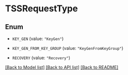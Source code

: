 # TSSRequestType

## Enum


* `KEY_GEN` (value: `"KeyGen"`)

* `KEY_GEN_FROM_KEY_GROUP` (value: `"KeyGenFromKeyGroup"`)

* `RECOVERY` (value: `"Recovery"`)


[[Back to Model list]](../README.md#documentation-for-models) [[Back to API list]](../README.md#documentation-for-api-endpoints) [[Back to README]](../README.md)


